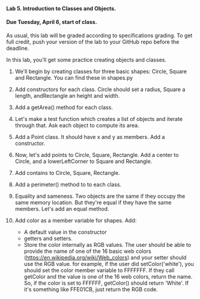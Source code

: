 #### Lab 5. Introduction to Classes and Objects.

#### Due Tuesday, April 6, start of class.

As usual, this lab will be graded according to specifications grading. To get full credit, 
push your version of the lab to your GitHub repo before the deadline.

In this lab, you'll get some practice creating objects and classes. 

1. We'll begin by creating classes for three basic shapes: Circle, Square and Rectangle. You can find these in shapes.py

2. Add constructors for each class. Circle should set a radius, Square a length, andRectangle an height and width.

3. Add a getArea() method for each class.

4. Let's make a test function which creates a list of objects and iterate through that. Ask each object to compute its area.

5. Add a Point class. It should have x and y as members. Add a constructor.

6. Now, let's add points to Circle, Square, Rectangle. Add a center to Circle, and a lowerLeftCorner to Square and Rectangle.

7. Add contains to Circle, Square, Rectangle. 

8. Add a perimeter() method to to each class. 

9. Equality and sameness. Two objects are the same if they occupy the same memory location. But they're equal if they have the same members. Let's add an equal method.

10. Add color as a member variable for shapes. Add:
    - A default value in the constructor
    - getters and setters.
    - Store the color internally as RGB values. The user should be able to provide the name of one of the 16 basic
    web colors (https://en.wikipedia.org/wiki/Web_colors) and your setter should use the RGB value.
    for example, if the user did setColor('white'), you should set the color member variable to FFFFFFF.
    If they call getColor and the value is one of the 16 web colors, return the name.
    So, if the color is set to FFFFFF, getColor() should return 'White'. If it's something like FFE01CB, just return the RGB code.
    

